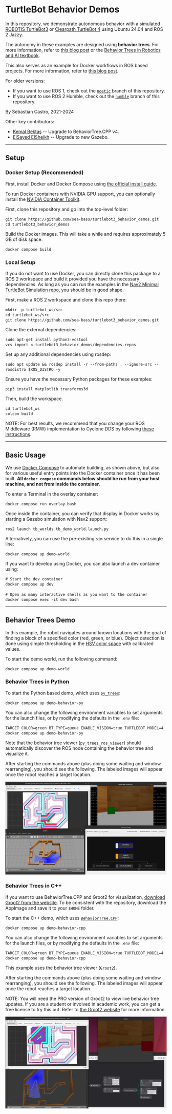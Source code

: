 # TurtleBot Behavior Demos
In this repository, we demonstrate autonomous behavior with a simulated [ROBOTIS TurtleBot3](https://emanual.robotis.com/docs/en/platform/turtlebot3/overview/#overview) or [Clearpath TurtleBot 4](https://clearpathrobotics.com/turtlebot-4/) using Ubuntu 24.04 and ROS 2 Jazzy.

The autonomy in these examples are designed using **behavior trees**.
For more information, refer to [this blog post](https://roboticseabass.com/2021/05/08/introduction-to-behavior-trees/) or the [Behavior Trees in Robotics and AI textbook](https://arxiv.org/abs/1709.00084).

This also serves as an example for Docker workflows in ROS based projects.
For more information, refer to [this blog post](https://roboticseabass.com/2023/07/09/updated-guide-docker-and-ros2/).

For older versions:

* If you want to use ROS 1, check out the [`noetic`](https://github.com/sea-bass/turtlebot3_behavior_demos/tree/noetic) branch of this repository.
* If you want to use ROS 2 Humble, check out the [`humble`](https://github.com/sea-bass/turtlebot3_behavior_demos/tree/noetic) branch of this repository.

By Sebastian Castro, 2021-2024

Other key contributors:
* [Kemal Bektaş](https://github.com/bektaskemal) -- Upgrade to BehaviorTree.CPP v4.
* [ElSayed ElSheikh](https://github.com/elsayedelsheikh) -- Upgrade to new Gazebo.

---

## Setup

### Docker Setup (Recommended)
First, install Docker and Docker Compose using [the official install guide](https://docs.docker.com/engine/install/ubuntu/).

To run Docker containers with NVIDIA GPU support, you can optionally install the [NVIDIA Container Toolkit](https://github.com/NVIDIA/nvidia-docker).


First, clone this repository and go into the top-level folder:

```
git clone https://github.com/sea-bass/turtlebot3_behavior_demos.git
cd turtlebot3_behavior_demos
```

Build the Docker images.
This will take a while and requires approximately 5 GB of disk space.

```
docker compose build
```

### Local Setup

If you do not want to use Docker, you can directly clone this package to a ROS 2 workspace and build it provided you have the necessary dependencies.
As long as you can run the examples in the [Nav2 Minimal TurtleBot Simulation repo](https://github.com/ros-navigation/nav2_minimal_turtlebot_simulation), you should be in good shape.

First, make a ROS 2 workspace and clone this repo there:

```
mkdir -p turtlebot_ws/src
cd turtlebot_ws/src
git clone https://github.com/sea-bass/turtlebot3_behavior_demos.git
```

Clone the external dependencies:

```
sudo apt-get install python3-vcstool
vcs import < turtlebot3_behavior_demos/dependencies.repos
```

Set up any additional dependencies using rosdep:

```
sudo apt update && rosdep install -r --from-paths . --ignore-src --rosdistro $ROS_DISTRO -y
```

Ensure you have the necessary Python packages for these examples:

```
pip3 install matplotlib transforms3d
```

Then, build the workspace.

```
cd turtlebot_ws
colcon build
```

NOTE: For best results, we recommend that you change your ROS Middleware (RMW) implementation to Cyclone DDS by following [these instructions](https://docs.ros.org/en/jazzy/Installation/DDS-Implementations/Working-with-Eclipse-CycloneDDS.html).

---

## Basic Usage

We use [Docker Compose](https://docs.docker.com/compose/) to automate building, as shown above, but also for various useful entry points into the Docker container once it has been built.
**All `docker compose` commands below should be run from your host machine, and not from inside the container**.

To enter a Terminal in the overlay container:

```
docker compose run overlay bash
```

Once inside the container, you can verify that display in Docker works by starting a Gazebo simulation with Nav2 support:

```
ros2 launch tb_worlds tb_demo_world.launch.py
```

Alternatively, you can use the pre-existing `sim` service to do this in a single line:

```
docker compose up demo-world
```

If you want to develop using Docker, you can also launch a dev container using:

```
# Start the dev container
docker compose up dev

# Open as many interactive shells as you want to the container
docker compose exec -it dev bash
```

---

## Behavior Trees Demo

In this example, the robot navigates around known locations with the goal of finding a block of a specified color (red, green, or blue).
Object detection is done using simple thresholding in the [HSV color space](https://en.wikipedia.org/wiki/HSL_and_HSV) with calibrated values.

To start the demo world, run the following command:

```
docker compose up demo-world
```

### Behavior Trees in Python

To start the Python based demo, which uses [`py_trees`](https://py-trees.readthedocs.io/en/devel/):

```
docker compose up demo-behavior-py
```

You can also change the following environment variables to set arguments for the launch files, or by modifying the defaults in the `.env` file:

```
TARGET_COLOR=green BT_TYPE=queue ENABLE_VISION=true TURTLEBOT_MODEL=4 docker compose up demo-behavior-py
```

Note that the behavior tree viewer ([`py_trees_ros_viewer`](https://github.com/splintered-reality/py_trees_ros_viewer)) should automatically discover the ROS node containing the behavior tree and visualize it.

After starting the commands above (plus doing some waiting and window rearranging), you should see the following.
The labeled images will appear once the robot reaches a target location.

![Example demo screenshot](./media/demo_screenshot_python.png)

### Behavior Trees in C++

If you want to use BehaviorTree.CPP and Groot2 for visualization, [download Groot2 from the website](https://www.behaviortree.dev/groot/).
To be consistent with the repository, download the AppImage and save it to your `$HOME` folder.

To start the C++ demo, which uses [`BehaviorTree.CPP`](https://www.behaviortree.dev/):

```
docker compose up demo-behavior-cpp
```

You can also change the following environment variables to set arguments for the launch files, or by modifying the defaults in the `.env` file:

```
TARGET_COLOR=green BT_TYPE=queue ENABLE_VISION=true TURTLEBOT_MODEL=4 docker compose up demo-behavior-cpp
```

This example uses the behavior tree viewer ([`Groot2`](https://github.com/BehaviorTree/Groot2)).

After starting the commands above (plus doing some waiting and window rearranging), you should see the following.
The labeled images will appear once the robot reaches a target location.

NOTE: You will need the PRO version of Groot2 to view live behavior tree updates.
If you are a student or involved in academic work, you can get a free license to try this out.
Refer to [the Groot2 website](https://www.behaviortree.dev/groot/) for more information.

![Example demo screenshot](./media/demo_screenshot_cpp.png)
